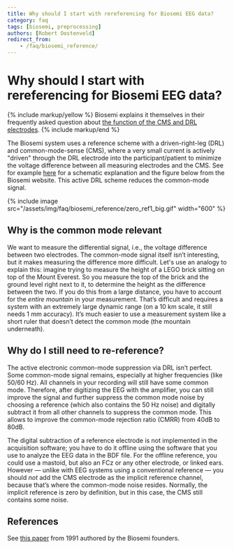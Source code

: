 ```yaml
---
title: Why should I start with rereferencing for Biosemi EEG data?
category: faq
tags: [biosemi, preprocessing]
authors: [Robert Oostenveld]
redirect_from:
    - /faq/biosemi_reference/
---
```


# Why should I start with rereferencing for Biosemi EEG data?

{% include markup/yellow %}
Biosemi explains it themselves in their frequently asked question about [the function of the CMS and DRL electrodes](https://www.biosemi.com/faq/cms&drl.htm).
{% include markup/end %}

The Biosemi system uses a reference scheme with a driven-right-leg (DRL) and common-mode-sense (CMS), where a very small current is actively "driven" through the DRL electrode into the participant/patient to minimize the voltage difference between all measuring electrodes and the CMS. See for example [here](https://electronics.stackexchange.com/questions/595051/how-does-a-driven-right-leg-work) for a schematic explanation and the figure below from the Biosemi website. This active DRL scheme reduces the common-mode signal.

{% include image src="/assets/img/faq/biosemi_reference/zero_ref1_big.gif" width="600" %}

## Why is the common mode relevant

We want to measure the differential signal, i.e., the voltage difference between two electrodes. The common-mode signal itself isn’t interesting, but it makes measuring the difference more difficult. Let's use an analogy to explain this: imagine trying to measure the height of a LEGO brick sitting on top of the Mount Everest. So you measure the top of the brick and the ground level right next to it, to determine the height as the difference between the two. If you do this from a large distance, you have to account for the _entire mountain_ in your measurement. That’s difficult and requires a system with an extremely large dynamic range (on a 10 km scale, it still needs 1 mm accuracy). It’s much easier to use a measurement system like a short ruler that doesn’t detect the common mode (the mountain underneath).

## Why do I still need to re-reference?

The active electronic common-mode suppression via DRL isn’t perfect. Some common-mode signal remains, especially at higher frequencies (like 50/60 Hz). All channels in your recording will still have some common mode. Therefore, after digitizing the EEG with the amplifier, you can still improve the signal and further suppress the common mode noise by choosing a reference (which also contains the 50 Hz noise) and digitally subtract it from all other channels to suppress the common mode. This allows to improve the common-mode rejection ratio (CMRR) from 40dB to 80dB.

The digital subtraction of a reference electrode is not implemented in the acquisition software; you have to do it offline using the software that you use to analyze the EEG data in the BDF file. For the offline reference, you could use a mastoid, but also an FCz or any other electrode, or linked ears. However — unlike with EEG systems using a conventional reference — you should _not_ add the CMS electrode as the implicit reference channel, because that’s where the common-mode noise resides. Normally, the implicit reference is zero by definition, but in this case, the CMS still contains some noise.

## References

See [this paper](http://dx.doi.org/10.1109/10.99079) from 1991 authored by the Biosemi founders.
